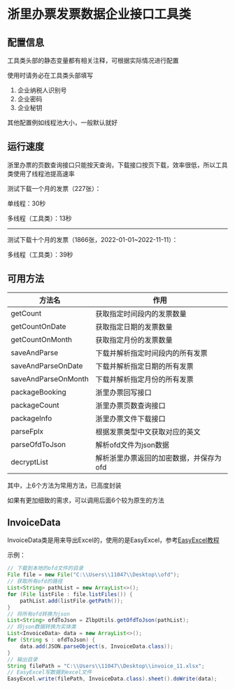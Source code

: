# 浙里办票发票数据企业接口工具类

## 配置信息

工具类头部的静态变量都有相关注释，可根据实际情况进行配置

使用时请务必在工具类头部填写

1. 企业纳税人识别号
2. 企业密码
3. 企业秘钥

其他配置例如线程池大小，一般默认就好

## 运行速度
浙里办票的页数查询接口只能按天查询，下载接口按页下载，效率很低，所以工具类使用了线程池提高速率

测试下载一个月的发票（227张）：

单线程：30秒

多线程（工具类）：13秒

---

测试下载十个月的发票（1866张，2022-01-01~2022-11-11）：

多线程（工具类）：39秒

## 可用方法

| 方法名 | 作用 |
|-------|------|
|getCount |获取指定时间段内的发票数量|
|getCountOnDate |获取指定日期的发票数量|
|getCountOnMonth |获取指定月份的发票数量|
|saveAndParse| 下载并解析指定时间段内的所有发票|
|saveAndParseOnDate |下载并解析指定日期的所有发票|
|saveAndParseOnMonth |下载并解析指定月份的所有发票|
|packageBooking |浙里办票回写接口|
|packageCount|浙里办票页数查询接口|
|packageInfo|浙里办票文件下载接口|
|parseFplx|根据发票类型中文获取对应的英文|
|parseOfdToJson|解析ofd文件为json数据|
|decryptList|解析浙里办票返回的加密数据，并保存为ofd|

其中，上6个方法为常用方法，已高度封装

如果有更加细致的需求，可以调用后面6个较为原生的方法

## InvoiceData

InvoiceData类是用来导出Excel的，使用的是EasyExcel，参考[EasyExcel教程](https://cimoc.cn/2022/11/09/easyexcel/)

示例：
```java
// 下载到本地的ofd文件的目录
File file = new File("C:\\Users\\11047\\Desktop\\ofd");
// 获取所有ofd的路径
List<String> pathList = new ArrayList<>();
for (File listFile : file.listFiles()) {
    pathList.add(listFile.getPath());
}
// 将所有ofd转换为json
List<String> ofdToJson = ZlbpUtils.getOfdToJson(pathList);
// 将json数据转换为实体类
List<InvoiceData> data = new ArrayList<>();
for (String s : ofdToJson) {
    data.add(JSON.parseObject(s, InvoiceData.class));
}
// 输出目录
String filePath = "C:\\Users\\11047\\Desktop\\invoice_11.xlsx";
// EasyExcel写数据到excel文件
EasyExcel.write(filePath, InvoiceData.class).sheet().doWrite(data);
```
